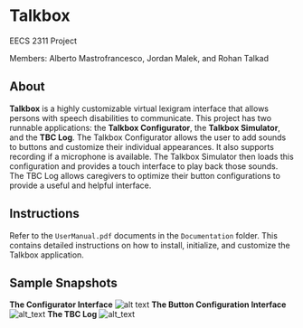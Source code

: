 # Talkbox
EECS 2311 Project 

Members: Alberto Mastrofrancesco, Jordan Malek, and Rohan Talkad

## About

**Talkbox** is a highly customizable virtual lexigram interface that allows persons with speech disabilities to communicate. This project has two runnable applications: the **Talkbox Configurator**, the **Talkbox Simulator**, and the **TBC Log**.
The Talkbox Configurator allows the user to add sounds to buttons and customize their individual appearances. It also supports recording if a microphone is available. The Talkbox Simulator then loads this
configuration and provides a touch interface to play back those sounds. The TBC Log allows caregivers to optimize their button configurations to provide a useful and helpful interface. 

## Instructions

Refer to the `UserManual.pdf` documents in the `Documentation` folder. This contains detailed instructions on how to install, initialize, and customize the Talkbox application.

## Sample Snapshots
**The Configurator Interface** 
![alt text](https://i.imgur.com/BEJbV6j.png)
**The Button Configuration Interface**
![alt_text](https://i.imgur.com/vj9UP5w.png) 
**The TBC Log**
![alt_text](https://i.imgur.com/ShoUiSu.png)
